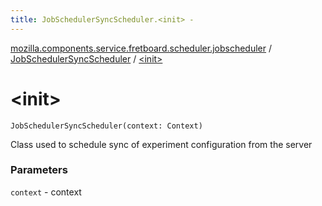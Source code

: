 ```yaml
---
title: JobSchedulerSyncScheduler.<init> - 
---
```


[mozilla.components.service.fretboard.scheduler.jobscheduler](../index.html) / [JobSchedulerSyncScheduler](index.html) / [&lt;init&gt;](./-init-.html)

# &lt;init&gt;

`JobSchedulerSyncScheduler(context: Context)`

Class used to schedule sync of experiment
configuration from the server

### Parameters

`context` - context